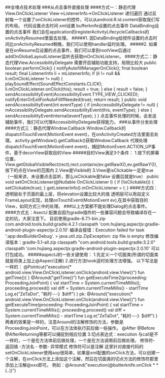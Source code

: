 
##全埋点技术处理
###从点击事件直接处理
####方式一：静态代理View.OnClickListener
View->ListenerInfo->OnClickListener 递归遍历 通过反射每一个设置了onClickListener的控件，可以从android.R.id.content获取我们写的布局。
代码设置点击时间 xml设置  bufferknife设置的点击事件 DataBinding设置的点击事件
我们会在application的registerActivityLifecycleCallbacks的onActivityResumed里面去处理。
#####1. 因DataBinding给控件设置的点击时间比onActivityResumed稍晚，我们可以使用handler延时处理。
#####2. 如果是在onResume后设置的点击事件，我们可以拿到rootView后通过addOnGlobalLayoutListener监听去获取mOnClickListener。
####方式二：静态代理View.AccessibilityDelegate 需要开启辅助功能支持，局限比较大
 public boolean performClick() {
        notifyAutofillManagerOnClick();
        final boolean result;
        final ListenerInfo li = mListenerInfo;
        if (li != null && li.mOnClickListener != null) {
            playSoundEffect(SoundEffectConstants.CLICK);
            li.mOnClickListener.onClick(this);
            result = true;
        } else {
            result = false;
        }
        sendAccessibilityEvent(AccessibilityEvent.TYPE_VIEW_CLICKED);
        notifyEnterOrExitForAutoFillIfNeeded(true);
        return result;
    }
    public void sendAccessibilityEvent(int eventType) {
           if (mAccessibilityDelegate != null) {
               mAccessibilityDelegate.sendAccessibilityEvent(this, eventType);
           } else {
               sendAccessibilityEventInternal(eventType);
           }
 }
 点击事件处理的时候，会发送辅助事件，我们可以代理AccessibilityDelegate获得能力。
###从事件分发处理
####方式三：静态代理Window.Callback
  Window.Callback的dispatchTouchEvent(MotionEvent event)，在onActivityCreated方法里面去处理。
  activity.getWindow().getCallback()获取Window.Callback
  代理处理dispatchTouchEvent(MotionEvent event)，捕捉MotionEvent.ACTION_UP事件，基于decorView获取目的View
  #####目的View满足3个条件：
  1.按下的屏幕位置，View.getGlobalVisibleRect(rect);rect.contains(ev.getRawX(),ev.getRawY()),按下的点在View的范围内
  2.View是Visible的
  3.View是isClickable一定是true（一般来讲，未设置点击监听，那么isClickable是false 设置后就是true）
   public void setOnClickListener(@Nullable OnClickListener l) {
          if (!isClickable()) {
              setClickable(true);
          }
          getListenerInfo().mOnClickListener = l;
   }
 ####方式四：透明层处于页面的最上层，将elevation设置比较大的值
 透明层可以用自定义FrameLayout实现，处理onTouchEvent(MotionEvent ev),在其中获取目的View，如同方式三中的处理。
###以上方案都不能处理Dialog的点击事件。
 ####方式五：AsectJ
配置会因为gradle插件的一些兼容问题会导致编译存在一定的坑，大家注意下。
目前使用gradle-6.7.1-bin.zip com.android.tools.build:gradle:4.2.1   classpath 'com.hujiang.aspectjx:gradle-android-plugin-aspectjx:2.0.10'
编译会报错：Execution failed for task ':app:dexBuilderDebug'.  > java.util.zip.ZipException: zip file is empty 
修改编译版本：gradle-5.1-all.zip  classpath "com.android.tools.build:gradle:3.2.0"  classpath 'com.hujiang.aspectjx:gradle-android-plugin-aspectjx:2.0.10'
可以打包成功。
#####aspectJ的一些关键使用：
1.先定义一个切面类(所谓的切面类就是将类上加上@Aspect注解)
2.进行方法hook适时处理方法增强。
  以下写法是一样的：
      @Pointcut("execution(* android.view.View.OnClickListener.onClick(android.view.View))")
      fun getTime(){
      }
      @Around("getTime()")
      fun getExecuteTime2(proceeding: ProceedingJoinPoint) {
          val startTime = System.currentTimeMillis();
          proceeding.proceed()
          val diff = System.currentTimeMillis() - startTime
          Log.e("ZeTaDot", "耗时---》$diff")
      }
  pk:
    @Around("execution(* android.view.View.OnClickListener.onClick(android.view.View))")
        fun getExecuteTime(proceeding: ProceedingJoinPoint) {
            val startTime = System.currentTimeMillis();
            proceeding.proceed()
            val diff = System.currentTimeMillis() - startTime
            Log.e("ZeTaDot", "耗时---》$diff")
     }
 两者的效果是一样的，注意Around的注解修饰的方法，参数是ProceedingJoinPoint，可以在方法体执行前后做一些操作。
 @After @Before @AfterReturning等都可以捕捉到相应位置
 3.切点表达式：execution 与call是不一样的，一个是在方法体前后做处理，一个是在方法调用前后做处理。
              修饰符- 返回值 -方法名 - 参数- 异常模式
              修饰符可以是注解
 这里针对直接代码的setOnClickListener使用aop很简单，如果是xml配置的onClick方法，可以创建一个注解，在onClick方法上添加这个注解，然后在切面类的切点方法的修饰符那里添加上注解@xxx即可。
 例如：@Around("execution(@butterknife.onClick * *(..))") 
 
 